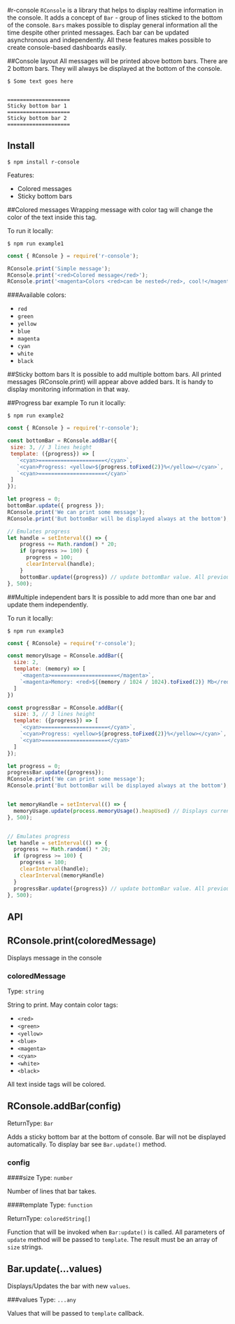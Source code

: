 #r-console
`RConsole` is a library that helps to display realtime information in the console. 
It adds a concept of `Bar` - group of lines sticked to the bottom of the console.
`Bars` makes possible to display general information all the time despite other printed messages.
Each bar can be updated asynchronous and independently.
All these features makes possible to create console-based dashboards easily.

##Console layout
All messages will be printed above bottom bars.
There are 2 bottom bars. They will always be displayed  at the bottom of the console.
```
$ Some text goes here


====================
Sticky bottom bar 1
====================
Sticky bottom bar 2
====================
```
## Install
```
$ npm install r-console
```
Features:
* Colored messages
* Sticky bottom bars

##Colored messages
Wrapping message with color tag will change the color of the text inside this tag.

To run it locally:
```
$ npm run example1
```
```js
const { RConsole } = require('r-console');

RConsole.print('Simple message');
RConsole.print('<red>Colored message</red>');
RConsole.print('<magenta>Colors <red>can be nested</red>, cool!</magenta>')

```
###Available colors: 
 * `red`
 * `green`
 * `yellow`
 * `blue`
 * `magenta`
 * `cyan`
 * `white`
 * `black`

##Sticky bottom bars
It is possible to add multiple bottom bars. All printed messages (RConsole.print) will appear above
added bars. It is handy to display monitoring information in that way. 

##Progress bar example
To run it locally:
```
$ npm run example2
```
```js
const { RConsole } = require('r-console');

const bottomBar = RConsole.addBar({
 size: 3, // 3 lines height
 template: ({progress}) => [
   `<cyan>=====================</cyan>`,
   `<cyan>Progress: <yellow>${progress.toFixed(2)}%</yellow></cyan>`,
   `<cyan>=====================</cyan>`
 ]
});

let progress = 0;
bottomBar.update({ progress });
RConsole.print('We can print some message');
RConsole.print('But bottomBar will be displayed always at the bottom');

// Emulates progress
let handle = setInterval(() => {
    progress += Math.random() * 20;
    if (progress >= 100) {
      progress = 100;
      clearInterval(handle);
    }
    bottomBar.update({progress}) // update bottomBar value. All previously printed messages will stay on screen.
}, 500);
```

##Multiple independent bars
It is possible to add more than one bar and update them independently.

To run it locally:
```
$ npm run example3
```
```js
const { RConsole} = require('r-console');

const memoryUsage = RConsole.addBar({
  size: 2,
  template: (memory) => [
    `<magenta>=====================</magenta>`,
    `<magenta>Memory: <red>${(memory / 1024 / 1024).toFixed(2)} Mb</red></magenta>`
  ]
})

const progressBar = RConsole.addBar({
  size: 3, // 3 lines height
  template: ({progress}) => [
    `<cyan>=====================</cyan>`,
    `<cyan>Progress: <yellow>${progress.toFixed(2)}%</yellow></cyan>`,
    `<cyan>=====================</cyan>`
  ]
});

let progress = 0;
progressBar.update({progress});
RConsole.print('We can print some message');
RConsole.print('But bottomBar will be displayed always at the bottom');


let memoryHandle = setInterval(() => {
  memoryUsage.update(process.memoryUsage().heapUsed) // Displays current heap usage
}, 500);


// Emulates progress
let handle = setInterval(() => {
  progress += Math.random() * 20;
  if (progress >= 100) {
    progress = 100;
    clearInterval(handle);
    clearInterval(memoryHandle)
  }
  progressBar.update({progress}) // update bottomBar value. All previously printed messages will stay on screen
}, 500);
```
## API
## RConsole.print(coloredMessage)
Displays message in the console
### coloredMessage 
Type: `string`

String to print. May contain color tags:
  * `<red>`
  * `<green>`
  * `<yellow>`
  * `<blue>`
  * `<magenta>`
  * `<cyan>`
  * `<white>`
  * `<black>`
  
All text inside tags will be colored.

## RConsole.addBar(config)
ReturnType: `Bar`

Adds a sticky bottom bar at the bottom of console. Bar will not be displayed automatically.
To display bar see `Bar.update()` method.

### config
####size
Type: `number`

Number of lines that bar takes.

####template
Type: `function`

ReturnType: `coloredString[]`

Function that will be invoked when `Bar:update()` is called. All parameters of `update` method will be
passed to `template`. The result must be an array of `size` strings.

## Bar.update(...values)
Displays/Updates the bar with new `values`. 

###values
Type: `...any`

Values that will be passed to `template` callback.
